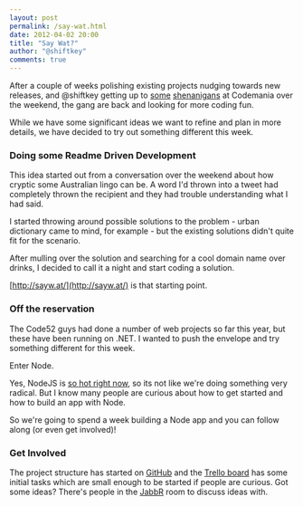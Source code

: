 ```yaml
--- 
layout: post
permalink: /say-wat.html
date: 2012-04-02 20:00
title: "Say Wat?"
author: "@shiftkey"
comments: true
---
```


After a couple of weeks polishing existing projects  nudging towards new releases, and @shiftkey getting up to [some](http://instagr.am/p/I0MLz8tL5K/) [shenanigans](http://instagr.am/p/IyQNjNtL1X/) at Codemania over the weekend, the gang are back and looking for more coding fun.

While we have some significant ideas we want to refine and plan in more details, we have decided to try out something different this week.

### Doing some Readme Driven Development

This idea started out from a conversation over the weekend about how cryptic some Australian lingo can be. A word I'd thrown into a tweet had completely thrown the recipient and they had trouble understanding what I had said.

I started throwing around possible solutions to the problem - urban dictionary came to mind, for example - but the existing solutions didn't quite fit for the scenario.

After mulling over the solution and searching for a cool domain name over drinks, I decided to call it a night and start coding a solution.

[http://sayw.at/](http://sayw.at/) is that starting point.

### Off the reservation

The Code52 guys had done a number of web projects so far this year, but these have been running on .NET. I wanted to push the envelope and try something different for this week.

Enter Node.

Yes, NodeJS is [so hot right now](http://www.youtube.com/watch?v=CV_hDyfmEw4), so its not like we're doing something very radical. But I know many people are curious about how to get started and how to build an app with Node. 

So we're going to spend a week building a Node app and you can follow along (or even get involved)!

### Get Involved

The project structure has started on [GitHub](https://github.com/Code52/saywat) and the [Trello board](https://trello.com/board/saywat/4f7974869bf90505711b92f8) has some initial tasks which are small enough to be started if people are curious. Got some ideas? There's people in the [JabbR](http://jabbr.net/#/rooms/code52) room to discuss ideas with.
